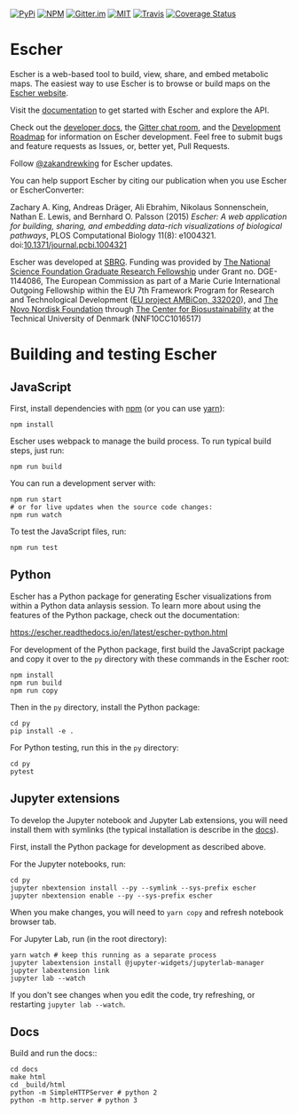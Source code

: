 [![PyPi](https://img.shields.io/pypi/v/Escher.svg)](https://pypi.python.org/pypi/Escher)
[![NPM](https://img.shields.io/npm/v/escher.svg)](https://www.npmjs.com/package/escher)
[![Gitter.im](https://img.shields.io/gitter/room/zakandrewking/escher.svg)](https://gitter.im/zakandrewking/escher)
[![MIT](https://img.shields.io/pypi/l/Escher.svg)](https://github.com/zakandrewking/escher/blob/master/LICENSE)
[![Travis](https://img.shields.io/travis/zakandrewking/escher/master.svg)](https://travis-ci.org/zakandrewking/escher)
[![Coverage Status](https://img.shields.io/coveralls/zakandrewking/escher/master.svg)](https://coveralls.io/github/zakandrewking/escher?branch=master)

# Escher

Escher is a web-based tool to build, view, share, and embed metabolic maps. The
easiest way to use Escher is to browse or build maps on the
[Escher website](http://escher.github.io/).

Visit the [documentation](http://escher.readthedocs.org/) to get started with
Escher and explore the API.

Check out the
[developer docs](https://escher.readthedocs.org/en/latest/development.html),
the [Gitter chat room](https://gitter.im/zakandrewking/escher), and the
[Development Roadmap](https://github.com/zakandrewking/escher/wiki/Development-Roadmap) for information
on Escher development. Feel free to submit bugs and feature requests as Issues,
or, better yet, Pull Requests.

Follow [@zakandrewking](https://twitter.com/zakandrewking) for Escher updates.

You can help support Escher by citing our publication when you use Escher or
EscherConverter:

Zachary A. King, Andreas Dräger, Ali Ebrahim, Nikolaus Sonnenschein, Nathan
E. Lewis, and Bernhard O. Palsson (2015) *Escher: A web application for
building, sharing, and embedding data-rich visualizations of biological
pathways*, PLOS Computational Biology 11(8):
e1004321. doi:[10.1371/journal.pcbi.1004321](http://dx.doi.org/10.1371/journal.pcbi.1004321)

Escher was developed at [SBRG](http://systemsbiology.ucsd.edu/). Funding was
provided by [The National Science Foundation Graduate Research Fellowship](https://www.nsfgrfp.org)
under Grant no. DGE-1144086, The European Commission as part of a Marie Curie
International Outgoing Fellowship within the EU 7th Framework Program for
Research and Technological Development ([EU project AMBiCon, 332020](http://ec.europa.eu/research/mariecurieactions/node_en)),
and [The Novo Nordisk Foundation](http://novonordiskfonden.dk/)
through [The Center for Biosustainability](https://www.biosustain.dtu.dk/)
at the Technical University of Denmark (NNF10CC1016517)

# Building and testing Escher

## JavaScript

First, install dependencies with [npm](https://www.npmjs.com) (or you can use
[yarn](https://yarnpkg.com)):

```
npm install
```

Escher uses webpack to manage the build process. To run typical build steps, just run:

```
npm run build
```

You can run a development server with:

```
npm run start
# or for live updates when the source code changes:
npm run watch
```

To test the JavaScript files, run:

```
npm run test
```

## Python

Escher has a Python package for generating Escher visualizations from within a
Python data anlaysis session. To learn more about using the features of the
Python package, check out the documentation:

https://escher.readthedocs.io/en/latest/escher-python.html

For development of the Python package, first build the JavaScript package and
copy it over to the `py` directory with these commands in the Escher root:

```
npm install
npm run build
npm run copy
```

Then in the `py` directory, install the Python package:

```
cd py
pip install -e .
```

For Python testing, run this in the `py` directory:

```
cd py
pytest
```

## Jupyter extensions

To develop the Jupyter notebook and Jupyter Lab extensions, you will need
install them with symlinks (the typical installation is describe in the
[docs](https://escher.readthedocs.io/en/latest/escher-python.html)).

First, install the Python package for development as described above.

For the Jupyter notebooks, run:

```
cd py
jupyter nbextension install --py --symlink --sys-prefix escher
jupyter nbextension enable --py --sys-prefix escher
```

When you make changes, you will need to `yarn copy` and refresh notebook browser
tab.

For Jupyter Lab, run (in the root directory):

```
yarn watch # keep this running as a separate process
jupyter labextension install @jupyter-widgets/jupyterlab-manager
jupyter labextension link
jupyter lab --watch
```

If you don't see changes when you edit the code, try refreshing, or restarting
`jupyter lab --watch`.

## Docs

Build and run the docs::

```
cd docs
make html
cd _build/html
python -m SimpleHTTPServer # python 2
python -m http.server # python 3
```
